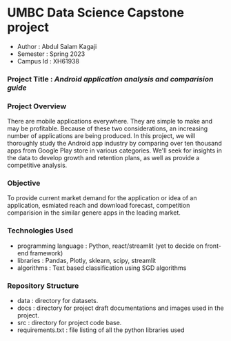 # UMBC Data Science Capstone project

- Author    : Abdul Salam Kagaji
- Semester  : Spring 2023
- Campus Id : XH61938

### Project Title : *Android application analysis and comparision guide*

### Project Overview

There are mobile applications everywhere. They are simple to make and may be profitable. Because of these two considerations, an increasing number of applications are being produced. In this project, we will thoroughly study the Android app industry by comparing over ten thousand apps from Google Play store in various categories. We'll seek for insights in the data to develop growth and retention plans, as well as provide a competitive analysis.

### Objective 

To provide current market demand for the application or idea of an application, esmiated reach and download forecast, competition comparision in the similar genere apps in the leading market.

### Technologies Used
- programming language : Python, react/streamlit (yet to decide on front-end framework)
- libraries : Pandas, Plotly, sklearn, scipy, streamlit
- algorithms : Text based classification using SGD algorithms

### Repository Structure
- data : directory for datasets.
- docs : directory for project draft documentations and images used in the project.
- src  : directory for project code base.
- requirements.txt : file listing of all the python libraries used

